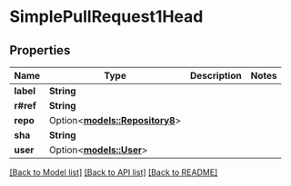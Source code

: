 # SimplePullRequest1Head

## Properties

Name | Type | Description | Notes
------------ | ------------- | ------------- | -------------
**label** | **String** |  | 
**r#ref** | **String** |  | 
**repo** | Option<[**models::Repository8**](Repository_8.md)> |  | 
**sha** | **String** |  | 
**user** | Option<[**models::User**](User.md)> |  | 

[[Back to Model list]](../README.md#documentation-for-models) [[Back to API list]](../README.md#documentation-for-api-endpoints) [[Back to README]](../README.md)


